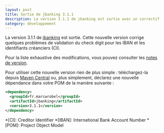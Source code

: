 ```yaml
---
layout: post
title: Sortie de jbanking 3.1.1
description: La version 3.1.1 de jbanking est sortie avec un correctif lié à la validation du check digit pour les IBAN et les identifiants créanciers (CI).
category: développement
---
```


La version 3.1.1 de [jbanking](https://github.com/marcwrobel/jbanking) est sortie. Cette nouvelle version corrige
quelques problèmes de validation du check digit pour les IBAN et les identifiants créanciers (CI).

Pour la liste exhaustive des modifications, vous pouvez consulter les
[notes de version](https://github.com/marcwrobel/jbanking/releases/tag/v3.1.1).

Pour utiliser cette nouvelle version rien de plus simple : téléchargez-la
depuis [Maven Central](https://search.maven.org/artifact/fr.marcwrobel/jbanking/3.1.1/jar) ou, plus simplement, déclarez
une nouvelle dépendance dans votre POM de la manière suivante :

```xml
<dependency>
  <groupId>fr.marcwrobel</groupId>
  <artifactId>jbanking</artifactId>
  <version>3.1.1</version>
</dependency>
```

<!-- prettier-ignore-start -->
*[CI]: Creditor Identifier
*[IBAN]: International Bank Account Number
*[POM]: Project Object Model
<!-- prettier-ignore-end -->
